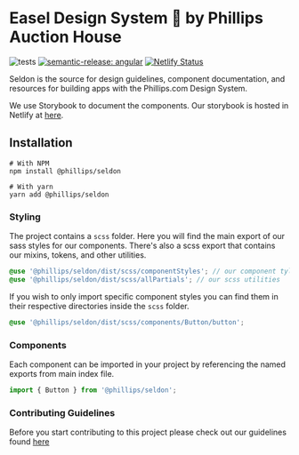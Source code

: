 # Easel Design System 🎨 by Phillips Auction House

![tests](https://github.com/phillipsauctionhouse/seldon/actions/workflows/test.yml/badge.svg)
[![semantic-release: angular](https://img.shields.io/badge/semantic--release-angular-e10079?logo=semantic-release)](https://github.com/semantic-release/semantic-release)
[![Netlify Status](https://api.netlify.com/api/v1/badges/45a31dc9-7c19-482a-ae3d-be6bb2533cef/deploy-status)](https://app.netlify.com/sites/snazzy-liger-5606f7/deploys)

Seldon is the source for design guidelines, component documentation, and resources for building apps with the Phillips.com Design System.

We use Storybook to document the components. Our storybook is hosted in Netlify at [here](https://phillips-seldon.netlify.app/?path=/docs/welcome--overview).

## Installation

```
# With NPM
npm install @phillips/seldon

# With yarn
yarn add @phillips/seldon
```

### Styling

The project contains a `scss` folder. Here you will find the main export of our sass styles for our components. There's also a scss export that contains our mixins, tokens, and other utilities.

```scss
@use '@phillips/seldon/dist/scss/componentStyles'; // our component tyles
@use '@phillips/seldon/dist/scss/allPartials'; // our scss utilities
```

If you wish to only import specific component styles you can find them in their respective directories inside the `scss` folder.

```scss
@use '@phillips/seldon/dist/scss/components/Button/button';
```

### Components

Each component can be imported in your project by referencing the named exports from main index file.

```js
import { Button } from '@phillips/seldon';
```

### Contributing Guidelines

Before you start contributing to this project please check out our guidelines found [here](/src/docs/CONTRIBUTING.md)
